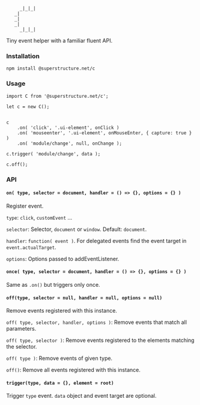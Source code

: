 ```

     _|_|_|
   _|
   _|
   _|
     _|_|_|

```

Tiny event helper with a familiar fluent API.

### Installation

`npm install @superstructure.net/c`

### Usage

```
import C from '@superstructure.net/c';

let c = new C();


c
    .on( 'click', '.ui-element', onClick )
    .on( 'mouseenter', '.ui-element', onMouseEnter, { capture: true } )
    .on( 'module/change', null, onChange );

c.trigger( 'module/change', data );

c.off();

```

### API

#### `on( type, selector = document, handler = () => {}, options = {} )`

Register event.

`type`: `click`, `customEvent` ...

`selector`: Selector, `document` or `window`. Default: `document`.

`handler`: `function( event )`. For delegated events find the event target in `event.actualTarget`.

`options`: Options passed to addEventListener.

#### `once( type, selector = document, handler = () => {}, options = {} )`

Same as `.on()` but triggers only once.

#### `off(type, selector = null, handler = null, options = null)`

Remove events registered with this instance.

`off( type, selector, handler, options )`: Remove events that match all parameters.

`off( type, selector )`: Remove events registered to the elements matching the selector.

`off( type )`: Remove events of given type.

`off()`: Remove all events registered with this instance.

#### `trigger(type, data = {}, element = root)`

Trigger `type` event. `data` object and event target are optional.
